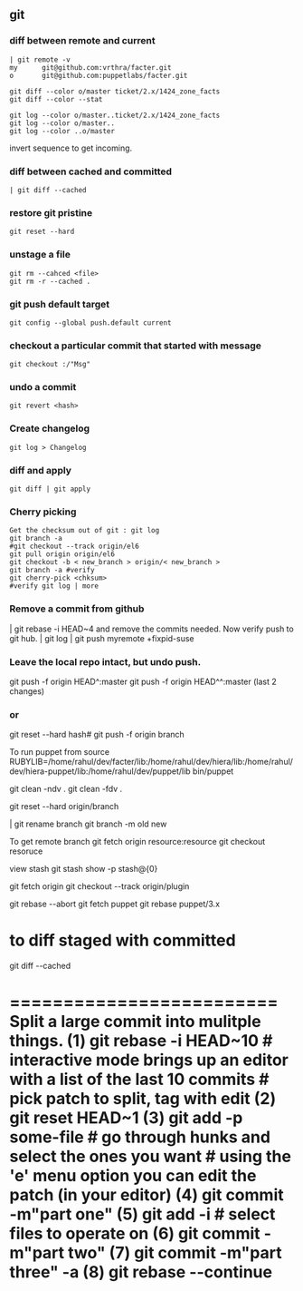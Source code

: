 ## git

### diff between remote and current

    | git remote -v
    my      git@github.com:vrthra/facter.git
    o       git@github.com:puppetlabs/facter.git
 
    git diff --color o/master ticket/2.x/1424_zone_facts
    git diff --color --stat

    git log --color o/master..ticket/2.x/1424_zone_facts
    git log --color o/master..
    git log --color ..o/master

invert sequence to get incoming.

### diff between cached and committed

    | git diff --cached

###  restore git pristine

    git reset --hard

### unstage a file

    git rm --cahced <file>
    git rm -r --cached .

### git push default target

    git config --global push.default current

###  checkout a particular commit that started with message

    git checkout :/"Msg"

###  undo a commit

    git revert <hash>

###  Create changelog

    git log > Changelog

###  diff and apply

    git diff | git apply

###  Cherry picking

    Get the checksum out of git : git log 
    git branch -a
    #git checkout --track origin/el6
    git pull origin origin/el6
    git checkout -b < new_branch > origin/< new_branch >
    git branch -a #verify
    git cherry-pick <chksum>
    #verify git log | more

###  Remove a commit from github

| git rebase -i HEAD~4
    and remove the commits needed.
Now verify push to git hub.
 | git log 
 | git push myremote +fixpid-suse

###  Leave the local repo intact, but undo push.
git push -f origin HEAD^:master
git push -f origin HEAD^^:master (last 2 changes)

###  or
git reset --hard hash# 
git push -f origin branch


To run puppet from source
RUBYLIB=/home/rahul/dev/facter/lib:/home/rahul/dev/hiera/lib:/home/rahul/dev/hiera-puppet/lib:/home/rahul/dev/puppet/lib bin/puppet

git clean -ndv .
git clean -fdv .

git reset --hard origin/branch


| git rename branch
git branch -m old new

To get remote branch
git fetch origin resource:resource
git checkout resoruce

view stash
git stash show -p stash@{0}

git fetch origin 
git checkout --track origin/plugin

git rebase --abort
git fetch puppet
git rebase puppet/3.x

# to diff staged with committed
git diff --cached

=========================
Split a large commit into mulitple things.
(1)  git rebase -i HEAD~10
     # interactive mode brings up an editor with a list of the last 10 commits
     # pick patch to split, tag with edit
(2)  git reset HEAD~1
(3)  git add -p some-file
     # go through hunks and select the ones you want
     # using the 'e' menu option you can edit the patch (in your editor)
(4)  git commit -m"part one"
(5)  git add -i
     # select files to operate on
(6)  git commit -m"part two"
(7)  git commit -m"part three" -a
(8)  git rebase --continue
===========================
